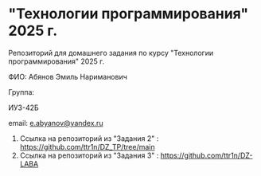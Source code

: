 # "Технологии программирования" 2025 г.
Репозиторий для домашнего задания по курсу "Технологии программирования" 2025 г.

ФИО:
Абянов Эмиль Нариманович

Группа:

ИУ3-42Б

email:
e.abyanov@yandex.ru


1. Ссылка на репозиторий из "Задания 2" : https://github.com/ttr1n/DZ_TP/tree/main
2. Ссылка на репозиторий из "Задания 3" : https://github.com/ttr1n/DZ-LABA

